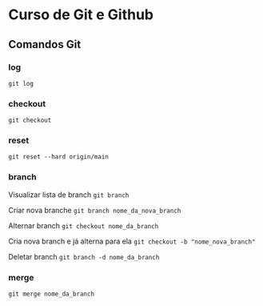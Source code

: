 # Curso de Git e Github

## Comandos Git

### log
``git log``

### checkout
``git checkout``

### reset
``git reset --hard origin/main``

### branch
Visualizar lista de branch
``git branch``

Criar nova branche
``git branch nome_da_nova_branch``

Alternar branch
``git checkout nome_da_branch``

Cria nova branch e já alterna para ela
``git checkout -b "nome_nova_branch"``

Deletar branch
``git branch -d nome_da_branch ``


### merge
``git merge nome_da_branch``